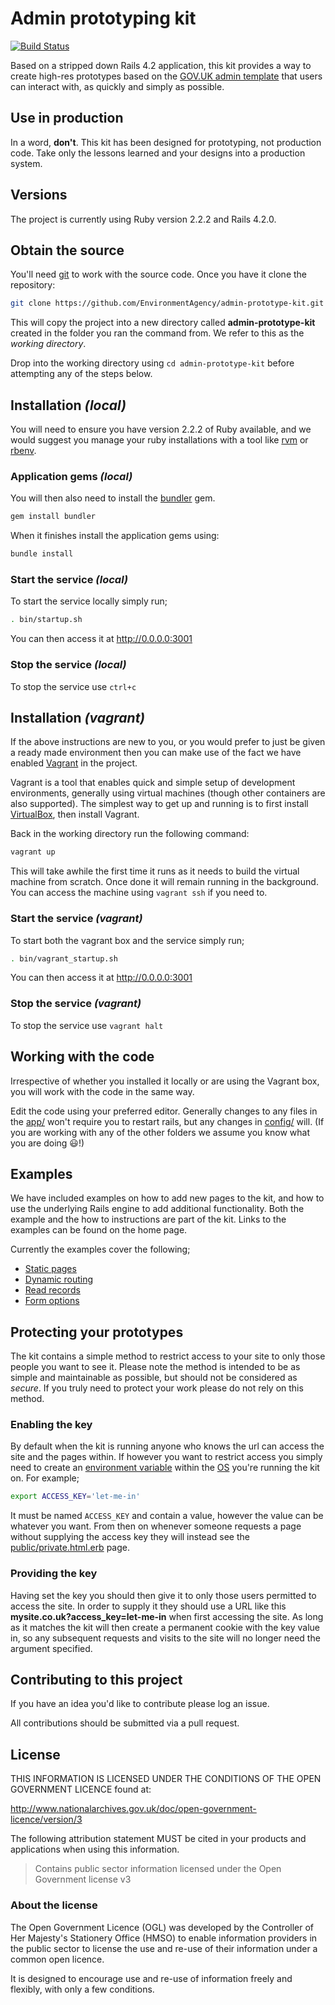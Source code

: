 # Admin prototyping kit

[![Build Status](https://travis-ci.org/EnvironmentAgency/admin-prototype-kit.svg)](https://travis-ci.org/EnvironmentAgency/admin-prototype-kit)

Based on a stripped down Rails 4.2 application, this kit provides a way to create high-res prototypes based on the [GOV.UK admin template](https://github.com/alphagov/govuk_admin_template) that users can interact with, as quickly and simply as possible.

## Use in production

In a word, **don't**. This kit has been designed for prototyping, not production code. Take only the lessons learned and your designs into a production system.

## Versions

The project is currently using Ruby version 2.2.2 and Rails 4.2.0.

## Obtain the source

You'll need [git](https://git-scm.com/) to work with the source code. Once you have it clone the repository:

```bash
git clone https://github.com/EnvironmentAgency/admin-prototype-kit.git
```

This will copy the project into a new directory called **admin-prototype-kit** created in the folder you ran the command from. We refer to this as the *working directory*.

Drop into the working directory using `cd admin-prototype-kit` before attempting any of the steps below.

## Installation *(local)*

You will need to ensure you have version 2.2.2 of Ruby available, and we would suggest you manage your ruby installations with a tool like [rvm](https://rvm.io/) or [rbenv](https://github.com/sstephenson/rbenv).

### Application gems *(local)*

You will then also need to install the [bundler](http://bundler.io/) gem.

```bash
gem install bundler
```

When it finishes install the application gems using:

```bash
bundle install
```

### Start the service *(local)*

To start the service locally simply run;

```bash
. bin/startup.sh
```

You can then access it at http://0.0.0.0:3001

### Stop the service *(local)*

To stop the service use ```ctrl+c```

## Installation *(vagrant)*

If the above instructions are new to you, or you would prefer to just be given a ready made environment then you can make use of the fact we have enabled [Vagrant](https://www.vagrantup.com/) in the project.

Vagrant is a tool that enables quick and simple setup of development environments, generally using virtual machines (though other containers are also supported). The simplest way to get up and running is to first install [VirtualBox](https://www.virtualbox.org/), then install Vagrant.

Back in the working directory run the following command:

```bash
vagrant up
```

This will take awhile the first time it runs as it needs to build the virtual machine from scratch. Once done it will remain running in the background. You can access the machine using ```vagrant ssh``` if you need to.

### Start the service *(vagrant)*

To start both the vagrant box and the service simply run;

```bash
. bin/vagrant_startup.sh
```

You can then access it at http://0.0.0.0:3001

### Stop the service *(vagrant)*

To stop the service use ```vagrant halt```

## Working with the code

Irrespective of whether you installed it locally or are using the Vagrant box, you will work with the code in the same way.

Edit the code using your preferred editor. Generally changes to any files in the [app/](https://github.com/EnvironmentAgency/admin-prototype-kit/tree/master/app) won't require you to restart rails, but any changes in [config/](https://github.com/EnvironmentAgency/admin-prototype-kit/tree/master/config) will. (If you are working with any of the other folders we assume you know what you are doing :smiley:!)

## Examples

We have included examples on how to add new pages to the kit, and how to use the underlying Rails engine to add additional functionality. Both the example and the how to instructions are part of the kit. Links to the examples can be found on the home page.

Currently the examples cover the following;

- [Static pages](https://github.com/EnvironmentAgency/admin-prototype-kit/blob/master/app/views/pages/example1/static.html.erb)
- [Dynamic routing](https://github.com/EnvironmentAgency/admin-prototype-kit/blob/master/app/views/pages/example2/dynamic_routing.html.erb)
- [Read records](https://github.com/EnvironmentAgency/admin-prototype-kit/blob/master/app/views/pages/example3/read_record.html.erb)
- [Form options](https://github.com/EnvironmentAgency/admin-prototype-kit/blob/master/app/views/pages/example4/forms.html.erb)

## Protecting your prototypes

The kit contains a simple method to restrict access to your site to only those people you want to see it. Please note the method is intended to be as simple and maintainable as possible, but should not be considered as *secure*. If you truly need to protect your work please do not rely on this method.

### Enabling the key

By default when the kit is running anyone who knows the url can access the site and the pages within. If however you want to restrict access you simply need to create an [environment variable](https://en.wikipedia.org/wiki/Environment_variable) within the [OS](https://en.wikipedia.org/wiki/Operating_system) you're running the kit on. For example;

```bash
export ACCESS_KEY='let-me-in'
```

It must be named `ACCESS_KEY` and contain a value, however the value can be whatever you want. From then on whenever someone requests a page without supplying the access key they will instead see the [public/private.html.erb](https://github.com/EnvironmentAgency/admin-prototype-kit/tree/master/public) page.

### Providing the key

Having set the key you should then give it to only those users permitted to access the site. In order to supply it they should use a URL like this **mysite.co.uk?access_key=let-me-in** when first accessing the site. As long as it matches the kit will then create a permanent cookie with the key value in, so any subsequent requests and visits to the site will no longer need the argument specified.

## Contributing to this project

If you have an idea you'd like to contribute please log an issue.

All contributions should be submitted via a pull request.

## License

THIS INFORMATION IS LICENSED UNDER THE CONDITIONS OF THE OPEN GOVERNMENT LICENCE found at:

http://www.nationalarchives.gov.uk/doc/open-government-licence/version/3

The following attribution statement MUST be cited in your products and applications when using this information.

>Contains public sector information licensed under the Open Government license v3

### About the license

The Open Government Licence (OGL) was developed by the Controller of Her Majesty's Stationery Office (HMSO) to enable information providers in the public sector to license the use and re-use of their information under a common open licence.

It is designed to encourage use and re-use of information freely and flexibly, with only a few conditions.
